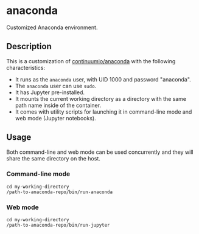 # anaconda

Customized Anaconda environment.

## Description

This is a customization of [continuumio/anaconda](https://hub.docker.com/r/continuumio/anaconda/) with the following
characteristics:

- It runs as the `anaconda` user, with UID 1000 and password "anaconda".
- The `anaconda` user can use `sudo`.
- It has Jupyter pre-installed.
- It mounts the current working directory as a directory with the same path name inside of the container.
- It comes with utility scripts for launching it in command-line mode and web mode (Jupyter notebooks).

## Usage

Both command-line and web mode can be used concurrently and they will share the same directory on the host.

### Command-line mode

```
cd my-working-directory
/path-to-anaconda-repo/bin/run-anaconda
```

### Web mode

```
cd my-working-directory
/path-to-anaconda-repo/bin/run-jupyter
```
